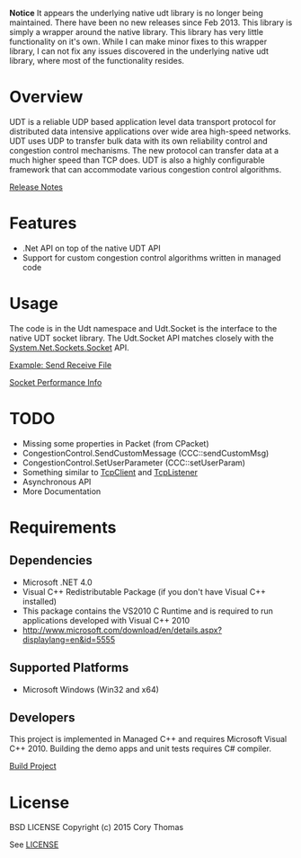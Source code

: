 **Notice** It appears the underlying native udt library is no longer being maintained. There have been no new releases since Feb 2013. This library is simply a wrapper around the native library. This library has very little functionality on it's own. While I can make minor fixes to this wrapper library, I can not fix any issues discovered in the underlying native udt library, where most of the functionality resides.

# Overview

UDT is a reliable UDP based application level data transport protocol for
distributed data intensive applications over wide area high-speed networks.
UDT uses UDP to transfer bulk data with its own reliability control and
congestion control mechanisms. The new protocol can transfer data at a much
higher speed than TCP does. UDT is also a highly configurable framework that
can accommodate various congestion control algorithms.

[Release Notes](//github.com/dump247/udt-net/wiki/Release-Notes)

# Features

* .Net API on top of the native UDT API
* Support for custom congestion control algorithms written in managed code

# Usage

The code is in the Udt namespace and Udt.Socket is the interface to the native
UDT socket library. The Udt.Socket API matches closely with the
[System.Net.Sockets.Socket](http://msdn.microsoft.com/en-us/library/system.net.sockets.socket.aspx)
API.

[Example: Send Receive File](https://github.com/dump247/udt-net/wiki/Example:-Send-Receive-File)

[Socket Performance Info](https://github.com/dump247/udt-net/wiki/Socket-Performance-Info)

# TODO

* Missing some properties in Packet (from CPacket)
* CongestionControl.SendCustomMessage (CCC::sendCustomMsg)
* CongestionControl.SetUserParameter (CCC::setUserParam)
* Something similar to [TcpClient](http://msdn.microsoft.com/en-us/library/system.net.sockets.tcpclient.aspx) and [TcpListener](http://msdn.microsoft.com/en-us/library/system.net.sockets.tcplistener.aspx)
* Asynchronous API
* More Documentation

# Requirements

## Dependencies
* Microsoft .NET 4.0
* Visual C++ Redistributable Package (if you don't have Visual C++ installed)
 * This package contains the VS2010 C Runtime and is required to run applications developed with Visual C++ 2010
 * http://www.microsoft.com/download/en/details.aspx?displaylang=en&id=5555

## Supported Platforms
* Microsoft Windows (Win32 and x64)

## Developers

This project is implemented in Managed C++ and requires Microsoft Visual C++
2010. Building the demo apps and unit tests requires C# compiler.

[Build Project](//github.com/dump247/udt-net/wiki/Setup-Development-Environment)

# License

BSD LICENSE Copyright (c) 2015 Cory Thomas

See [LICENSE](LICENSE)
